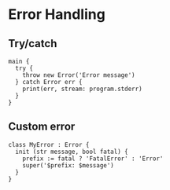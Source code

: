# Error Handling

## Try/catch
```the
main {
  try {
    throw new Error('Error message')
  } catch Error err {
    print(err, stream: program.stderr)
  }
}
```

## Custom error
```the
class MyError : Error {
  init (str message, bool fatal) {
    prefix := fatal ? 'FatalError' : 'Error'
    super('$prefix: $message')
  }
}
```
